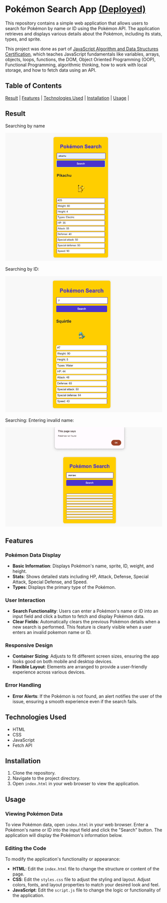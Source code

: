 # Pokémon Search App [(Deployed)](oanapintoiu.github.io/pokemon_api/)

This repository contains a simple web application that allows users to search for Pokémon by name or ID using the Pokémon API. The application retrieves and displays various details about the Pokémon, including its stats, types, and sprite.

This project was done as part of [JavaScript Algorithm and Data Structures Certification](https://www.freecodecamp.org/certification/opin/javascript-algorithms-and-data-structures-v8), which teaches JavaScript fundamentals like variables, arrays, objects, loops, functions, the DOM, Object Oriented Programming (OOP), Functional Programming, algorithmic thinking, how to work with local storage, and how to fetch data using an API.

## Table of Contents

[Result](#result) | [Features](#features) | [Technologies Used](#technologies-used) | [Installation](#installation) | [Usage](#usage) |
## Result

Searching by name

<img src="./img/pika.png" alt="Searching by name"/>

Searching by ID: 

<img src="./img/squirtle.png" alt="Searching by ID"/>

Searching: Entering invalid name: 

<img src="./img/snorlax.png" alt="invalid name"/>


## Features

### Pokémon Data Display

- **Basic Information**: Displays Pokémon's name, sprite, ID, weight, and height.
- **Stats**: Shows detailed stats including HP, Attack, Defense, Special Attack, Special Defense, and Speed.
- **Types**: Displays the primary type of the Pokémon.

### User Interaction

- **Search Functionality**: Users can enter a Pokémon's name or ID into an input field and click a button to fetch and display Pokémon data.
- **Clear Fields**: Automatically clears the previous Pokémon details when a new search is performed. This feature is clearly visible when a user enters an invalid pokemon name or ID. 

### Responsive Design

- **Container Sizing**: Adjusts to fit different screen sizes, ensuring the app looks good on both mobile and desktop devices.
- **Flexible Layout**: Elements are arranged to provide a user-friendly experience across various devices.

### Error Handling

- **Error Alerts**: If the Pokémon is not found, an alert notifies the user of the issue, ensuring a smooth experience even if the search fails.

## Technologies Used

- HTML
- CSS
- JavaScript
- Fetch API

## Installation

1. Clone the repository.
2. Navigate to the project directory.
3. Open `index.html` in your web browser to view the application.

## Usage

### Viewing Pokémon Data

To view Pokémon data, open `index.html` in your web browser. Enter a Pokémon's name or ID into the input field and click the "Search" button. The application will display the Pokémon's information below.

### Editing the Code

To modify the application's functionality or appearance:

- **HTML**: Edit the `index.html` file to change the structure or content of the page.
- **CSS**: Edit the `styles.css` file to adjust the styling and layout. Adjust colors, fonts, and layout properties to match your desired look and feel.
- **JavaScript**: Edit the `script.js` file to change the logic or functionality of the application.


